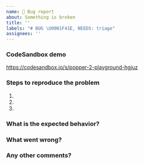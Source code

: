 ```yaml
---
name: 🐞 Bug report
about: Something is broken
title: ''
labels: "# BUG \U0001F41E, NEEDS: triage"
assignees: ''
---
```


<!--
Thanks for your interest in contributing to Popper!
If your issue is not a bug report, please use our community at https://spectrum.chat/popper-js

Is your issue related to Popper v1? Please consider to migrate to v2, we are not actively
developing previous versions if not for security patches.

Please, make sure to fill all the sections of the template before submitting any issue.

Issues without the required informations WILL BE CLOSED.

Want your issue to be fixed earlier? Create a PR that introduces a CI test that fails
because of the bug you found!
-->

### CodeSandbox demo

<!--
Edit this sandbox template to allow the contributors to easily reproduce your problem.
-->

https://codesandbox.io/s/popper-2-playground-hgjuz

### Steps to reproduce the problem

1.
2.
3.

### What is the expected behavior?

<!-- Describe what you would have expected. -->

### What went wrong?

<!-- Describe what went wrong. -->

### Any other comments?

<!-- Any additional information. -->
